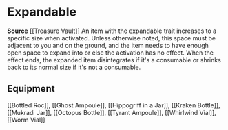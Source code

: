 ﻿---
id: '475'
name: Expandable
rarity: Common
source: '[[DATABASE/source/Treasure Vault|Treasure Vault]]'
trait:
- Expandable
type: Trait

---
# Expandable

**Source** [[Treasure Vault]] 
An item with the expandable trait increases to a specific size when activated. Unless otherwise noted, this space must be adjacent to you and on the ground, and the item needs to have enough open space to expand into or else the activation has no effect. When the effect ends, the expanded item disintegrates if it's a consumable or shrinks back to its normal size if it's not a consumable.

## Equipment

[[Bottled Roc]], [[Ghost Ampoule]], [[Hippogriff in a Jar]], [[Kraken Bottle]], [[Mukradi Jar]], [[Octopus Bottle]], [[Tyrant Ampoule]], [[Whirlwind Vial]], [[Worm Vial]]
